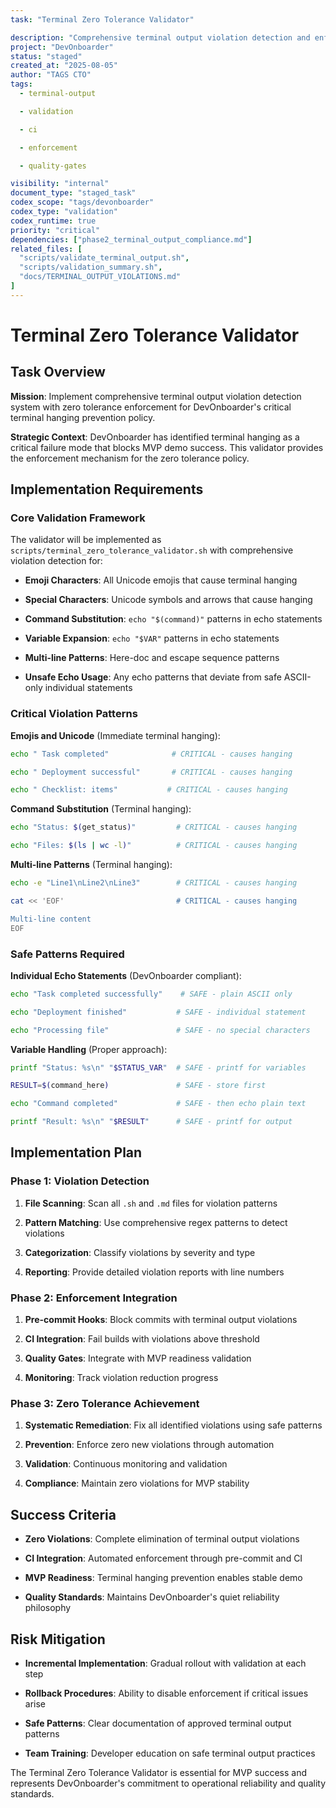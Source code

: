```yaml
---
task: "Terminal Zero Tolerance Validator"

description: "Comprehensive terminal output violation detection and enforcement system"
project: "DevOnboarder"
status: "staged"
created_at: "2025-08-05"
author: "TAGS CTO"
tags:
  - terminal-output

  - validation

  - ci

  - enforcement

  - quality-gates

visibility: "internal"
document_type: "staged_task"
codex_scope: "tags/devonboarder"
codex_type: "validation"
codex_runtime: true
priority: "critical"
dependencies: ["phase2_terminal_output_compliance.md"]
related_files: [
  "scripts/validate_terminal_output.sh",
  "scripts/validation_summary.sh",
  "docs/TERMINAL_OUTPUT_VIOLATIONS.md"
]
---
```


# Terminal Zero Tolerance Validator

## Task Overview

**Mission**: Implement comprehensive terminal output violation detection system with zero tolerance enforcement for DevOnboarder's critical terminal hanging prevention policy.

**Strategic Context**: DevOnboarder has identified terminal hanging as a critical failure mode that blocks MVP demo success. This validator provides the enforcement mechanism for the zero tolerance policy.

## Implementation Requirements

### Core Validation Framework

The validator will be implemented as `scripts/terminal_zero_tolerance_validator.sh` with comprehensive violation detection for:

- **Emoji Characters**: All Unicode emojis that cause terminal hanging

- **Special Characters**: Unicode symbols and arrows that cause hanging

- **Command Substitution**: `echo "$(command)"` patterns in echo statements

- **Variable Expansion**: `echo "$VAR"` patterns in echo statements

- **Multi-line Patterns**: Here-doc and escape sequence patterns

- **Unsafe Echo Usage**: Any echo patterns that deviate from safe ASCII-only individual statements

### Critical Violation Patterns

**Emojis and Unicode** (Immediate terminal hanging):

```bash
echo " Task completed"              # CRITICAL - causes hanging

echo " Deployment successful"       # CRITICAL - causes hanging

echo " Checklist: items"           # CRITICAL - causes hanging

```

**Command Substitution** (Terminal hanging):

```bash
echo "Status: $(get_status)"         # CRITICAL - causes hanging

echo "Files: $(ls | wc -l)"          # CRITICAL - causes hanging

```

**Multi-line Patterns** (Terminal hanging):

```bash
echo -e "Line1\nLine2\nLine3"        # CRITICAL - causes hanging

cat << 'EOF'                         # CRITICAL - causes hanging

Multi-line content
EOF

```

### Safe Patterns Required

**Individual Echo Statements** (DevOnboarder compliant):

```bash
echo "Task completed successfully"    # SAFE - plain ASCII only

echo "Deployment finished"           # SAFE - individual statement

echo "Processing file"               # SAFE - no special characters

```

**Variable Handling** (Proper approach):

```bash
printf "Status: %s\n" "$STATUS_VAR"  # SAFE - printf for variables

RESULT=$(command_here)               # SAFE - store first

echo "Command completed"             # SAFE - then echo plain text

printf "Result: %s\n" "$RESULT"      # SAFE - printf for output

```

## Implementation Plan

### Phase 1: Violation Detection

1. **File Scanning**: Scan all `.sh` and `.md` files for violation patterns

2. **Pattern Matching**: Use comprehensive regex patterns to detect violations

3. **Categorization**: Classify violations by severity and type

4. **Reporting**: Provide detailed violation reports with line numbers

### Phase 2: Enforcement Integration

1. **Pre-commit Hooks**: Block commits with terminal output violations

2. **CI Integration**: Fail builds with violations above threshold

3. **Quality Gates**: Integrate with MVP readiness validation

4. **Monitoring**: Track violation reduction progress

### Phase 3: Zero Tolerance Achievement

1. **Systematic Remediation**: Fix all identified violations using safe patterns

2. **Prevention**: Enforce zero new violations through automation

3. **Validation**: Continuous monitoring and validation

4. **Compliance**: Maintain zero violations for MVP stability

## Success Criteria

- **Zero Violations**: Complete elimination of terminal output violations

- **CI Integration**: Automated enforcement through pre-commit and CI

- **MVP Readiness**: Terminal hanging prevention enables stable demo

- **Quality Standards**: Maintains DevOnboarder's quiet reliability philosophy

## Risk Mitigation

- **Incremental Implementation**: Gradual rollout with validation at each step

- **Rollback Procedures**: Ability to disable enforcement if critical issues arise

- **Safe Patterns**: Clear documentation of approved terminal output patterns

- **Team Training**: Developer education on safe terminal output practices

The Terminal Zero Tolerance Validator is essential for MVP success and represents DevOnboarder's commitment to operational reliability and quality standards.
